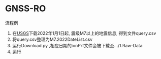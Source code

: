 # GNSS-RO

流程例
1. 在[USGS](https://earthquake.usgs.gov/earthquakes/search/)下载2022年1月1日起, 震级M7以上的地震信息, 得到文件query.csv
2. 将query.csv整理为M7.2022DateList.csv
3. 运行Download.py ,相应日期的ionPrf文件会被下载至.../1.Raw-Data
4. 运行
